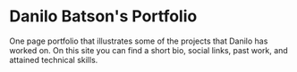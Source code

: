 # Danilo Batson's Portfolio 


One page portfolio that illustrates some of the projects that Danilo has worked on. On this site you can find a short bio, social links, past work, and attained technical skills. 
